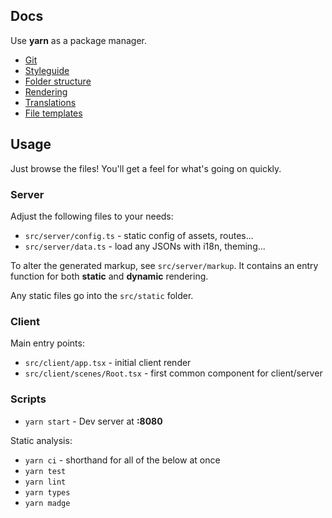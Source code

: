 ## Docs

Use **yarn** as a package manager.

* [Git](./git)
* [Styleguide](./styleguide)
* [Folder structure](./structure)
* [Rendering](./rendering)
* [Translations](./translations)
* [File templates](./templates)

## Usage

Just browse the files! You'll get a feel for what's going on quickly.

### Server

Adjust the following files to your needs:
* `src/server/config.ts` - static config of assets, routes...
* `src/server/data.ts` - load any JSONs with i18n, theming...

To alter the generated markup, see `src/server/markup`. It contains an entry function for both **static** and **dynamic** rendering.

Any static files go into the `src/static` folder.

### Client

Main entry points:
* `src/client/app.tsx` - initial client render
* `src/client/scenes/Root.tsx` - first common component for client/server

### Scripts

- `yarn start` - Dev server at **:8080**

Static analysis:
- `yarn ci` - shorthand for all of the below at once
- `yarn test`
- `yarn lint`
- `yarn types`
- `yarn madge`
